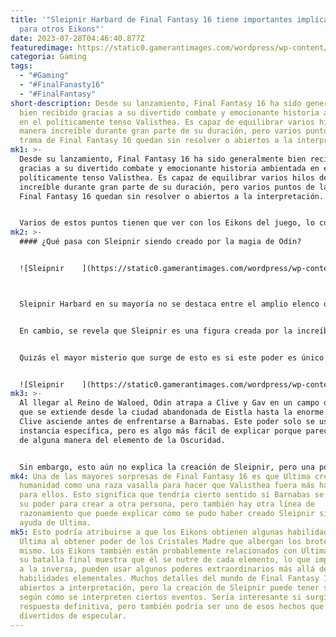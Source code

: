 ```yaml
---
title: '"Sleipnir Harbard de Final Fantasy 16 tiene importantes implicaciones
  para otros Eikons"'
date: 2023-07-28T04:46:40.877Z
featuredimage: https://static0.gamerantimages.com/wordpress/wp-content/uploads/2023/07/final-fantasy-16-barnabas-and-sleipnir.jpg?q=50&fit=contain&w=1140&h=&dpr=1.5
categoria: Gaming
tags:
  - "#Gaming"
  - "#FinalFanasty16"
  - "#FinalFantasy"
short-description: Desde su lanzamiento, Final Fantasy 16 ha sido generalmente
  bien recibido gracias a su divertido combate y emocionante historia ambientada
  en el políticamente tenso Valisthea. Es capaz de equilibrar varios hilos de
  manera increíble durante gran parte de su duración, pero varios puntos de la
  trama de Final Fantasy 16 quedan sin resolver o abiertos a la interpretación.
mk1: >-
  Desde su lanzamiento, Final Fantasy 16 ha sido generalmente bien recibido
  gracias a su divertido combate y emocionante historia ambientada en el
  políticamente tenso Valisthea. Es capaz de equilibrar varios hilos de manera
  increíble durante gran parte de su duración, pero varios puntos de la trama de
  Final Fantasy 16 quedan sin resolver o abiertos a la interpretación.


  Varios de estos puntos tienen que ver con los Eikons del juego, lo cual es sorprendente dada su importancia para la trama. Aunque se obtienen muchas respuestas sobre su propósito, Final Fantasy 16 también carece de una explicación sobre cosas como la ubicación de Leviathan y un poder específico que destaca como algo increíblemente extraño.
mk2: >-
  #### ¿Qué pasa con Sleipnir siendo creado por la magia de Odín?


  ![Sleipnir    ](https://static0.gamerantimages.com/wordpress/wp-content/uploads/2023/07/final_fantasy_xvi_20230625172636.jpg?q=50&fit=crop&w=1500&dpr=1.5 "Sleipnir")



  Sleipnir Harbard en su mayoría no se destaca entre el amplio elenco de Final Fantasy 16 porque pasa la mayor parte de su tiempo simplemente cumpliendo su papel como mano derecha del rey Barnabas, pero en ocasiones se muestra como un enemigo imponente debido a su fuerza bruta cuando su apariencia sugiere lo contrario. Aunque carece de habilidades Eikónicas, aún puede enfrentarse a Clive durante su pelea, y su poder aparentemente inhumano se revela más tarde que se debe a que él no es humano en absoluto.


  En cambio, se revela que Sleipnir es una figura creada por la increíblemente poderosa versión de Odin en Final Fantasy 16 con magia cuando grupos de copias atacan a Clive y sus amigos. Después de esta revelación, este punto de la trama parece abandonarse, generando más preguntas que respuestas. No solo cuestiona cómo el Sleipnir original era tan poderoso, sino que de manera casual revela que los Eikons pueden crear personas antes de ser ignorado.


  Quizás el mayor misterio que surge de esto es si este poder es único de Odin o si todos los Eikons pueden crear personas, ya que nada en el juego sugiere que Clive, Jill o Joshua puedan crear seres conscientes con magia. Con habilidades como Zanketsuken, Odin muestra ser increíblemente poderoso, y ese movimiento específico es uno de los ataques más poderosos de Final Fantasy 16 una vez desbloqueado, pero nada sugiere que pueda crear vida. Además de sus hazañas físicas, el Eikón de la Oscuridad aparentemente tiene habilidades más variadas incluso cuando se descarta esta habilidad.


  ![Sleipnir    ](https://static0.gamerantimages.com/wordpress/wp-content/uploads/2023/07/final-fantasy-16-barnabas-and-sleipnir.jpg?q=50&fit=contain&w=1140&h=&dpr=1.5 "Sleipnir    ")
mk3: >-
  Al llegar al Reino de Waloed, Odin atrapa a Clive y Gav en un campo de fuerza
  que se extiende desde la ciudad abandonada de Eistla hasta la enorme torre que
  Clive asciende antes de enfrentarse a Barnabas. Este poder solo se usa en esa
  instancia específica, pero es algo más fácil de explicar porque parece derivar
  de alguna manera del elemento de la Oscuridad.


  Sin embargo, esto aún no explica la creación de Sleipnir, pero una posible explicación es que, a pesar de ser una creación de Odin, fue concebido con el poder de Ultima. Barnabas recibió la peor parte de los villanos de Final Fantasy 16 debido a quedar opacado por Ultima, pero considerando que se entregó por completo a esta figura divina, tendría sentido que se le permitiera extraer algo de poder para avanzar en sus objetivos.
mk4: Una de las mayores sorpresas de Final Fantasy 16 es que Ultima creó a la
  humanidad como una raza vasalla para hacer que Valisthea fuera más habitable
  para ellos. Esto significa que tendría cierto sentido si Barnabas se apoyó en
  su poder para crear a otra persona, pero también hay otra línea de
  razonamiento que puede explicar cómo se pudo haber creado Sleipnir sin la
  ayuda de Ultima.
mk5: Esto podría atribuirse a que los Eikons obtienen algunas habilidades de
  Ultima al obtener poder de los Cristales Madre que albergan los brotes de él
  mismo. Los Eikons también están probablemente relacionados con Ultima, ya que
  su batalla final muestra que él se nutre de cada elemento, lo que implica que,
  a la inversa, pueden usar algunos poderes extraordinarios más allá de sus
  habilidades elementales. Muchos detalles del mundo de Final Fantasy 16 están
  abiertos a interpretación, pero la creación de Sleipnir puede tener sentido
  según cómo se interpreten ciertos eventos. Sería interesante si surgiera una
  respuesta definitiva, pero también podría ser uno de esos hechos que son más
  divertidos de especular.
---
```

